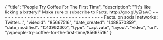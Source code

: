 {
    "title": "People Try Coffee For The First Time",
    "description": "\"It's like licking a battery!\" Make sure to subscribe to Facts. http:\/\/goo.gl\/yEIawC - - - - - - - - - - - - - - - - - - - - - - - - - - - - - - - - - Facts. on social networks : Twitter...",
    "videoid": "85667516",
    "date_created": "1488570859",
    "date_modified": "1513982365",
    "type": "captivate",
    "layout": "video",
    "url": "\/v\/people-try-coffee-for-the-first-time\/85667516"
}